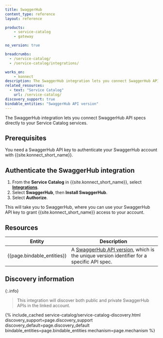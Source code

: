 ```yaml
---
title: SwaggerHub
content_type: reference
layout: reference

products:
    - service-catalog
    - gateway

no_version: true

breadcrumbs:
  - /service-catalog/
  - /service-catalog/integrations/

works_on:
    - konnect
description: The SwaggerHub integration lets you connect SwaggerHub API specs directly to your Service Catalog Services.
related_resources:
  - text: "Service Catalog"
    url: /service-catalog/
discovery_support: true
bindable_entities: "SwaggerHub API version"
---
```


The SwaggerHub integration lets you connect SwaggerHub API specs directly to your Service Catalog services.

## Prerequisites

You need a SwaggerHub API key to authenticate your SwaggerHub account with {{site.konnect_short_name}}.

## Authenticate the SwaggerHub integration

1. From the **Service Catalog** in {{site.konnect_short_name}}, select **[Integrations](https://cloud.konghq.com/service-catalog/integrations)**. 
2. Select **SwaggerHub**, then **Install SwaggerHub**.
3. Select **Authorize**. 

This will take you to SwaggerHub, where you can use your SwaggerHub API key to grant {{site.konnect_short_name}} access to your account.

## Resources

Entity | Description
-------|-------------
{{page.bindable_entities}} | A [SwaggerHub API version](https://support.smartbear.com/swaggerhub/docs/en/manage-apis/versioning.html?sbsearch=API%20Versions), which is the unique version identifier for a specific API spec.

## Discovery information

{:.info}
> This integration will discover both public and private SwaggerHub APIs in the linked account.

<!-- vale off-->

{% include_cached service-catalog/service-catalog-discovery.html 
   discovery_support=page.discovery_support
   discovery_default=page.discovery_default
   bindable_entities=page.bindable_entities
   mechanism=page.mechanism %}

<!-- vale on-->



